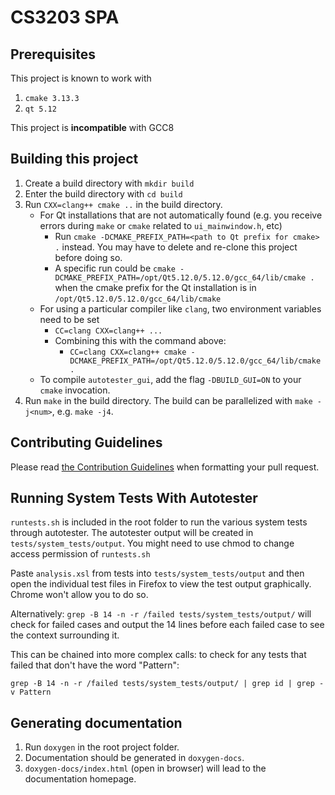# CS3203 SPA
## Prerequisites 
This project is known to work with
1. `cmake 3.13.3`
2. `qt 5.12`

This project is **incompatible** with GCC8

## Building this project
1. Create a build directory with `mkdir build`
2. Enter the build directory with `cd build`
3. Run `CXX=clang++ cmake ..` in the build directory. 
    - For Qt installations that are not automatically found (e.g. you receive errors during `make` or `cmake` related to `ui_mainwindow.h`, etc)
        - Run `cmake -DCMAKE_PREFIX_PATH=<path to Qt prefix for cmake> .`  instead. You may have to delete and re-clone this project before doing so.
        - A specific run could be `cmake -DCMAKE_PREFIX_PATH=/opt/Qt5.12.0/5.12.0/gcc_64/lib/cmake .` when the cmake prefix for the Qt installation is in `/opt/Qt5.12.0/5.12.0/gcc_64/lib/cmake`
    - For using a particular compiler like `clang`, two environment variables need to be set
        - `CC=clang CXX=clang++ ...`
        - Combining this with the command above:  
            - `CC=clang CXX=clang++ cmake -DCMAKE_PREFIX_PATH=/opt/Qt5.12.0/5.12.0/gcc_64/lib/cmake .`
    - To compile `autotester_gui`, add the flag `-DBUILD_GUI=ON` to your `cmake` invocation.
4. Run `make` in the build directory. The build can be parallelized with `make -j<num>`, e.g. `make -j4`.

## Contributing Guidelines
Please read [the Contribution Guidelines](./CONTRIBUTING.md) when formatting your pull request.

## Running System Tests With Autotester
`runtests.sh` is included in the root folder to run the various system tests through autotester. 
The autotester output will be created in `tests/system_tests/output`.
You might need to use chmod to change access permission of `runtests.sh` 

Paste `analysis.xsl` from tests into `tests/system_tests/output` and then open the individual test files in Firefox to view the test output graphically. Chrome won't allow you to do so. 

Alternatively:
`grep -B 14 -n -r /failed tests/system_tests/output/` will check for failed cases and output the 14 lines before each failed case to see the context surrounding it. 

This can be chained into more complex calls: to check for any tests that failed that don't have the word "Pattern": 

`grep -B 14 -n -r /failed tests/system_tests/output/ | grep id | grep -v Pattern`


## Generating documentation
1. Run `doxygen` in the root project folder. 
2. Documentation should be generated in `doxygen-docs`.
3. `doxygen-docs/index.html` (open in browser) will lead to the documentation homepage.
